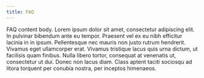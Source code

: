 ```yaml
---
title: FAQ
---
```


FAQ content body. Lorem ipsum dolor sit amet, consectetur adipiscing elit. In pulvinar bibendum ante eu tempor. Praesent vel ex eu nibh efficitur lacinia in in ipsum. Pellentesque nec mauris non justo rutrum hendrerit. Vivamus eget ullamcorper erat. Vivamus tristique lacus quis urna dictum, ut facilisis quam finibus. Nulla libero tortor, consequat at venenatis ut, consectetur ut dui. Donec non lacus diam. Class aptent taciti sociosqu ad litora torquent per conubia nostra, per inceptos himenaeos.
